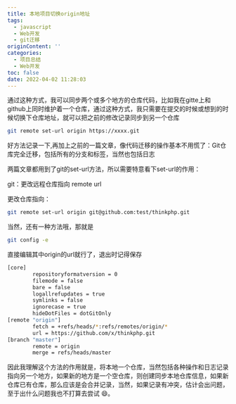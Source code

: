 ```yaml
---
title: 本地项目切换origin地址
tags:
  - javascript
  - Web开发
  - git迁移
originContent: ''
categories:
  - 项目总结
  - Web开发
toc: false
date: 2022-04-02 11:28:03
---
```


通过这种方式，我可以同步两个或多个地方的仓库代码，比如我在gitte上和github上同时维护着一个仓库，通过这种方式，我只需要在提交的时候或想到的时候切换下仓库地址，就可以把之前的修改记录同步到另一个仓库

```bash
git remote set-url origin https://xxxx.git
```
好方法记录一下,再加上之前的一篇文章，像代码迁移的操作基本不用慌了：Git仓库完全迁移，包括所有的分支和标签，当然也包括日志

两篇文章都用到了git的set-url方法，所以需要特意看下set-url的作用：

git：更改远程仓库指向 remote url

更改仓库指向：

```bash
git remote set-url origin git@github.com:test/thinkphp.git
```
当然，还有一种方法哦，那就是

```bash
git config -e
```
直接编辑其中origin的url就行了，退出时记得保存

```bash
[core]
        repositoryformatversion = 0
        filemode = false
        bare = false
        logallrefupdates = true
        symlinks = false
        ignorecase = true
        hideDotFiles = dotGitOnly
[remote "origin"]
        fetch = +refs/heads/*:refs/remotes/origin/*
        url = https://github.com/x/thinkphp.git
[branch "master"]
        remote = origin
        merge = refs/heads/master
```
因此我理解这个方法的作用就是，将本地一个仓库，当然包括各种操作和日志记录指向另一个地方，如果新的地方是一个空仓库，则创建同步本地仓库信息，如果新仓库已有仓库，那么应该是会合并记录，当然，如果记录有冲突，估计会出问题，至于出什么问题我也不打算去尝试 😄。